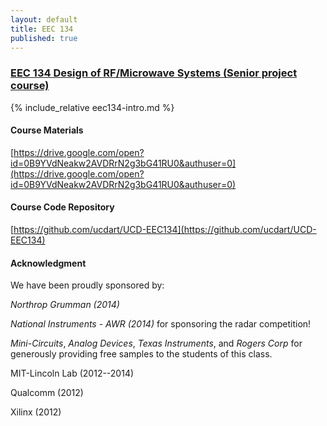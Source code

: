 ```yaml
---
layout: default
title: EEC 134
published: true
---
```


### [EEC 134 Design of RF/Microwave Systems (Senior project course)]("/education/eec134.html")

{% include_relative eec134-intro.md %}

#### Course Materials 
[https://drive.google.com/open?id=0B9YVdNeakw2AVDRrN2g3bG41RU0&authuser=0](https://drive.google.com/open?id=0B9YVdNeakw2AVDRrN2g3bG41RU0&authuser=0)

#### Course Code Repository
[https://github.com/ucdart/UCD-EEC134](https://github.com/ucdart/UCD-EEC134)

#### Acknowledgment 
We have been proudly sponsored by:

*Northrop Grumman (2014)*

*National Instruments - AWR (2014)* for sponsoring the radar competition!

*Mini-Circuits*, *Analog Devices*, *Texas Instruments*, and *Rogers Corp* for generously providing free samples to the students of this class.

MIT-Lincoln Lab (2012--2014)

Qualcomm (2012)

Xilinx (2012)
